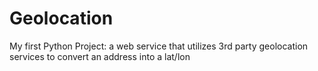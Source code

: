 # Geolocation
My first Python Project: a web service that utilizes 3rd party geolocation services to convert an address into a lat/lon
